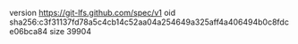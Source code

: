 version https://git-lfs.github.com/spec/v1
oid sha256:c3f31137fd78a5c4cb14c52aa04a254649a325aff4a406494b0c8fdce06bca84
size 39904
